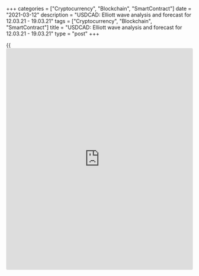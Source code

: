 +++
categories = ["Cryptocurrency", "Blockchain", "SmartContract"]
date = "2021-03-12"
description = "USDCAD: Elliott wave analysis and forecast for 12.03.21 - 19.03.21"
tags = ["Cryptocurrency", "Blockchain", "SmartContract"]
title = "USDCAD: Elliott wave analysis and forecast for 12.03.21 - 19.03.21"
type = "post"
+++

{{<iframe id="large-banner" src="https://www.bounty.group/#slide=3.0" width="100%" height="600" scrolling="no" style="border: 0px solid rgb(216, 221, 230); border-radius: 3px;">}}

2021-03-12

2021-03-12

USDCAD: Elliott wave analysis and forecast for 12.03.21 – 19.03.21Alex
Geuta

 **Main scenario:** consider long positions from corrections above the
level of 1.2474 with a target of 1.2989 – 1.3308.

 **Alternative scenario:** breakout and consolidation below the level of
1.2474 will allow the pair to continue declining to the levels of 1.2400
– 1.2300.

 **Analysis:** Daily time frame: wave (С) of 4 of larger degree
continues developing, with the first wave 1 of (C) formed inside.
Presumably, an ascending correction started developing as wave 2 of (C)
on the H4 time frame, with wave a of 2 forming inside. The first
counter-trend wave of smaller degree (i) of a appears to have formed on
the H1 time frame, and a local correction is nearing completion in the
form of wave (ii) of a. If the presumption is correct, the pair will
continue to rise to the levels of 1.2989 – 1.3308. The level of 1.2474
is critical in this scenario as its breakout will enable the pair to
continue declining to the levels of 1.2400 – 1.2300.

* * *

* * *

## Price chart of USDCAD in real time mode

The content of this article reflects the author’s opinion and does not
necessarily reflect the official position of LiteForex. The material
published on this page is provided for informational purposes only and
should not be considered as the provision of investment advice for the
purposes of Directive 2004/39/EC.

Rate this article:

{{value}}

( {{count}} {{title}} )